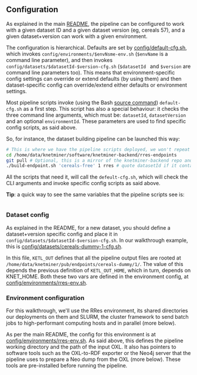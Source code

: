 ## Configuration

As explained in the main [README](README.md), the pipeline can be configured to work with a given dataset ID and a given dataset version (eg, cereals 57), and a given dataset+version can work with a given environment.

The configuration is hierarchical. Defaults are set by [config/default-cfg.sh](config/default-cfg.sh), which invokes `config/environments/$envNsme-env.sh` (`$envName` is a command line parameter), and then invokes `config/datasets/$datasetId-$version-cfg.sh` (`$datasetId ` and `$version` are command line parameters too). This means that environment-specific config settings can override or extend defaults (by using them) and then dataset-specific config can override/extend either defaults or environment settings.

Most pipeline scripts invoke (using the Bash [source command](https://www.baeldung.com/linux/source-include-files)) `default-cfg.sh` as a first step. This script has also a special behaviour: it checks the three command line arguments, which must be: `datasetId`, `datasetVersion` and an optional `environmentId`. These parameters are used to find specific config scripts, as said above. 

So, for instance, the dataset building pipeline can be launched this way:

```bash
# This is where we have the pipeline scripts deployed, we won't repeat this in the examples below
cd /home/data/knetminer/software/knetminer-backend/rres-endpoints
git pull # Optional, this is a mirror of the knetminer-backend repo and you might want to update it
./build-endpoint.sh 'cereals-free' 1 rres # quote datasetId if it contains punctuation
```
All the scripts that need it, will call the `defeult-cfg.sh`, which will check the CLI arguments and invoke specific config scripts as said above.

**Tip**: a quick way to see the same variables that the pipeline scripts see is:

```bash

```

### Dataset config
As explained in the README, for a new dataset, you should define a dataset+version specific config and place it in `config/datasets/$datasetId-$version-cfg.sh`. In our walkthrough example, this is [config/datasets/cereals-dummy-1-cfg.sh](config/datasets/cereals-dummy-1-cfg.sh).

In this file, `KETL_OUT` defines that all the pipeline output files are rooted at `/home/data/knetminer/pub/endpoints/cereals-dummy/1/`. The value of this depends the previous definition of `KETL_OUT_HOME`, which in turn, depends on KNET_HOME. Both these two vars are defined in the environment config, at [config/environments/rres-env.sh](config/environments/rres-env.sh).

### Environment configuration
For this walkthrough, we'll use the RRes environment, its shared directories our deployments on them and SLURM, the cluster framework to send batch jobs to high-performant computing hosts and in parallel (more below).

As per the main README, the config for this environment is at [config/environments/rres-env.sh](config/environments/rres-env.sh). As said above, this defines the pipeline working directory and the path of the input OXL. It also has pointers to software tools such as the OXL-to-RDF exporter or the Neo4j server that the pipeline uses to prepare a Neo dump from the OXL (more below). These tools are pre-installed before running the pipeline.

